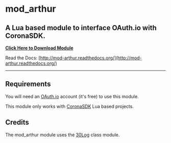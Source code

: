 # mod_arthur

## A Lua based module to interface OAuth.io with CoronaSDK.

__[Click Here to Download Module](https://github.com/develephant/mod_arthur/archive/master.zip)__

Read the Docs: [http://mod-arthur.readthedocs.org/](http://mod-arthur.readthedocs.org/)

---

## Requirements

You will need an [OAuth.io](https://oauth.io) account (it's free) to use this module.

This module only works with [CoronaSDK](http://coronalabs.com) Lua based projects.

## Credits

The mod_arthur module uses the [30Log](https://github.com/Yonaba/30log) class module.
